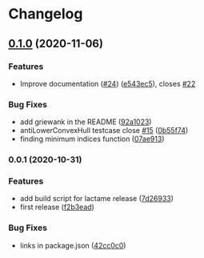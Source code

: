 # Changelog

## [0.1.0](https://www.github.com/mljs/direct/compare/v0.0.1...v0.1.0) (2020-11-06)

### Features

- Improve documentation ([#24](https://www.github.com/mljs/direct/issues/24)) ([e543ec5](https://www.github.com/mljs/direct/commit/e543ec5f0a579cab2d6649ce682e1daea86cb290)), closes [#22](https://www.github.com/mljs/direct/issues/22)

### Bug Fixes

- add griewank in the README ([92a1023](https://www.github.com/mljs/direct/commit/92a1023898b352715a9134249465ff53df6cda90))
- antiLowerConvexHull testcase close [#15](https://www.github.com/mljs/direct/issues/15) ([0b55f74](https://www.github.com/mljs/direct/commit/0b55f74e3d7fe631a7b222038255b14de5faca2d))
- finding minimum indices function ([07ae913](https://www.github.com/mljs/direct/commit/07ae913321ee6c0f7dc24dcbabfe7cf22f31716c))

### 0.0.1 (2020-10-31)

### Features

- add build script for lactame release ([7d26933](https://www.github.com/mljs/direct/commit/7d26933f89cfb053065d0a82b9cfbd4458dd8946))
- first release ([f2b3ead](https://www.github.com/mljs/direct/commit/f2b3ead65aabdd065ee0d7334fe481bbd5c18aa2))

### Bug Fixes

- links in package.json ([42cc0c0](https://www.github.com/mljs/direct/commit/42cc0c0041a19a6c07a06bafb4630e553afc02f4))
